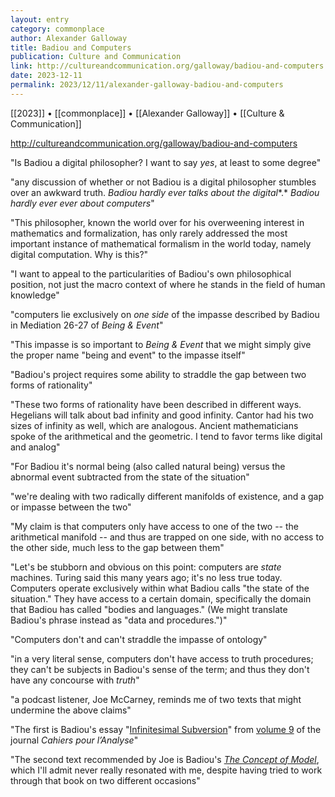 ```yaml
---
layout: entry
category: commonplace
author: Alexander Galloway
title: Badiou and Computers
publication: Culture and Communication
link: http://cultureandcommunication.org/galloway/badiou-and-computers
date: 2023-12-11
permalink: 2023/12/11/alexander-galloway-badiou-and-computers
---
```


[[2023]] • [[commonplace]] • [[Alexander Galloway]] • [[Culture & Communication]]

http://cultureandcommunication.org/galloway/badiou-and-computers

"Is Badiou a digital philosopher? I want to say *yes*, at least to some degree"

"any discussion of whether or not Badiou is a digital philosopher stumbles over an awkward truth. *Badiou* *hardly ever* *talks* *about the digital**.* *Badiou* *hardly ever ever* *about computers*"

"This philosopher, known the world over for his overweening interest in mathematics and formalization, has only rarely addressed the most important instance of mathematical formalism in the world today, namely digital computation. Why is this?"

"I want to appeal to the particularities of Badiou's own philosophical position, not just the macro context of where he stands in the field of human knowledge"

"computers lie exclusively on *one side* of the impasse described by Badiou in Mediation 26-27 of *Being & Event*"

"This impasse is so important to *Being & Event* that we might simply give the proper name "being and event" to the impasse itself"

"Badiou's project requires some ability to straddle the gap between two forms of rationality"

"These two forms of rationality have been described in different ways. Hegelians will talk about bad infinity and good infinity. Cantor had his two sizes of infinity as well, which are analogous. Ancient mathematicians spoke of the arithmetical and the geometric. I tend to favor terms like digital and analog"

"For Badiou it's normal being (also called natural being) versus the abnormal event subtracted from the state of the situation"

"we're dealing with two radically different manifolds of existence, and a gap or impasse between the two"

"My claim is that computers only have access to one of the two -- the arithmetical manifold -- and thus are trapped on one side, with no access to the other side, much less to the gap between them"

"Let's be stubborn and obvious on this point: computers are *state* machines. Turing said this many years ago; it's no less true today. Computers operate exclusively within what Badiou calls "the state of the situation." They have access to a certain domain, specifically the domain that Badiou has called "bodies and languages." (We might translate Badiou's phrase instead as "data and procedures.")"

"Computers don't and can't straddle the impasse of ontology"

"in a very literal sense, computers don't have access to truth procedures; they can't be subjects in Badiou's sense of the term; and thus they don't have any concourse with *truth*"

"a podcast listener, Joe McCarney, reminds me of two texts that might undermine the above claims"

"The first is Badiou's essay "[Infinitesimal Subversion](http://cahiers.kingston.ac.uk/pdf/cpa9.8.badiou.translation.pdf)" from [volume 9](http://cahiers.kingston.ac.uk/vol09/) of the journal *Cahiers pour l’Analyse*"

"The second text recommended by Joe is Badiou's [*The Concept of Model*](https://re-press.org/title/the-concept-of-model/), which I'll admit never really resonated with me, despite having tried to work through that book on two different occasions"
